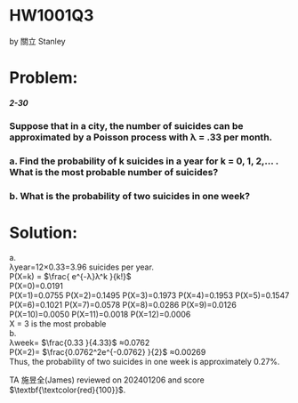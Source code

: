 # HW1001Q3

by 關立 Stanley  
# Problem:  
##### 2-30  
### Suppose that in a city, the number of suicides can be approximated by a Poisson process with λ = .33 per month.  
### a. Find the probability of k suicides in a year for k = 0, 1, 2,... . What is the most probable number of suicides?
### b. What is the probability of two suicides in one week?

# Solution:  
a.  
λyear=12×0.33=3.96 suicides per year.  
P(X=k) = $\frac{ e^{-λ}λ^k }{k!}$  
P(X=0)=0.0191  
P(X=1)=0.0755
P(X=2)=0.1495
P(X=3)=0.1973
P(X=4)=0.1953
P(X=5)=0.1547
P(X=6)=0.1021
P(X=7)=0.0578
P(X=8)=0.0286
P(X=9)=0.0126
P(X=10)=0.0050
P(X=11)=0.0018
P(X=12)=0.0006  
​X = 3 is the most probable  
b.  
λweek= $\frac{0.33 }{4.33}$ ≈0.0762  
P(X=2)= $\frac{0.0762^2e^{-0.0762} }{2}$ ≈0.00269  
Thus, the probability of two suicides in one week is approximately  0.27%.

TA 施昱全(James) reviewed on 202401206 and score $\textbf{\textcolor{red}{100}}$.
